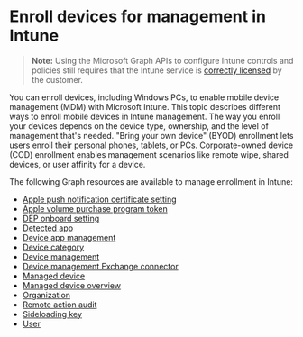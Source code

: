 # Enroll devices for management in Intune> **Note:** Using the Microsoft Graph APIs to configure Intune controls and policies still requires that the Intune service is [correctly licensed](https://www.microsoft.com/en-us/cloud-platform/microsoft-intune-pricing) by the customer.

You can enroll devices, including Windows PCs, to enable mobile device management (MDM) with Microsoft Intune. This topic describes different ways to enroll mobile devices in Intune management. The way you enroll your devices depends on the device type, ownership, and the level of management that's needed. "Bring your own device" (BYOD) enrollment lets users enroll their personal phones, tablets, or PCs. Corporate-owned device (COD) enrollment enables management scenarios like remote wipe, shared devices, or user affinity for a device.

The following Graph resources are available to manage enrollment in Intune:- [Apple push notification certificate setting](intune_onboarding_applepushnotificationcertificatesetting.md)- [Apple volume purchase program token](intune_onboarding_applevolumepurchaseprogramtoken.md)- [DEP onboard setting](intune_onboarding_deponboardingsetting.md)- [Detected app](intune_onboarding_detectedapp.md)- [Device app management](intune_onboarding_deviceappmanagement.md)- [Device category](intune_onboarding_devicecategory.md)- [Device management](intune_onboarding_devicemanagement.md)- [Device management Exchange connector](intune_onboarding_devicemanagementexchangeconnector.md)- [Managed device](intune_onboarding_manageddevice.md)- [Managed device overview](intune_onboarding_manageddeviceoverview.md)- [Organization](intune_onboarding_organization.md)- [Remote action audit](intune_onboarding_remoteactionaudit.md)- [Sideloading key](intune_onboarding_sideloadingkey.md)- [User](intune_onboarding_user.md)